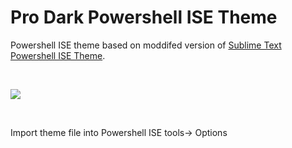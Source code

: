# Pro Dark Powershell ISE Theme

Powershell ISE theme based on moddifed version of [Sublime Text Powershell ISE Theme](https://github.com/marzme/PowerShell_ISE_Themes/tree/master/Sublime_Text_2). 

&nbsp;
&nbsp;

<img src="https://i.imgur.com/RdI8UOR.png">

&nbsp;
&nbsp;

Import theme file into Powershell ISE tools-> Options 

&nbsp;
&nbsp;

